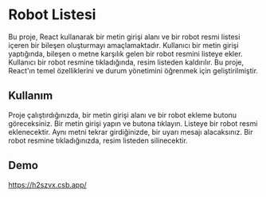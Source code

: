 # Robot Listesi

Bu proje, React kullanarak bir metin girişi alanı ve bir robot resmi listesi içeren bir bileşen oluşturmayı amaçlamaktadır. Kullanıcı bir metin girişi yaptığında, bileşen o metne karşılık gelen bir robot resmini listeye ekler. Kullanıcı bir robot resmine tıkladığında, resim listeden kaldırılır. Bu proje, React'ın temel özelliklerini ve durum yönetimini öğrenmek için geliştirilmiştir.

## Kullanım

Proje çalıştırdığınızda, bir metin girişi alanı ve bir robot ekleme butonu göreceksiniz. Bir metin girişi yapın ve butona tıklayın. Listeye bir robot resmi eklenecektir. Aynı metni tekrar girdiğinizde, bir uyarı mesajı alacaksınız. Bir robot resmine tıkladığınızda, resim listeden silinecektir.

## Demo

https://h2szvx.csb.app/

<!-- CHALLENGE INSTRUCTIONS
Bir text input alanı içeren ve altına resimlerin listesini içeren fonksiyonel bir bileşen yazın. Başlangıçta, liste boş olmalıdır. Kullanıcı bir string girişi gönderdiğinde, Fonksiyon o metin ile mevcut resim listesine karşılık gelen robot resmini eklemelidir.

Resim kaynağı 'https://robohash.org/input-string' adresindedir. Robohash, herhangi bir metin için benzersiz resimler sağlar. Örneğin, tarayıcınıza https://robohash.org/hello yazın ve sol taraftaki resmi göreceksiniz. Başka bir dize yazın, farklı bir resim göreceksiniz.

Kullanıcı bir robot resmine tıkladığında, resim listeden kaldırılmalıdır. Aynı isimle robot eklemeye çalıştığınızda 'Robot listede bulunmakta!' uyarısını almalıyız. Global olarak paylaşabileceğiniz verileri Context aracılığıyla iletmeyi de düşünebilirsiniz.

Son olarak, stil detaylarına dikkat etmeye istekliyseniz, input alanını ortalamak ve robot listesi sayfanın genişliğini aştıktan sonra bir sonraki satıra geçecek şekilde ortalamak isteyebilirsiniz. Robotları girdikten sonra, sayfa public içerisinde paylaşılan interview2.png'ye benzemelidir

 -->
